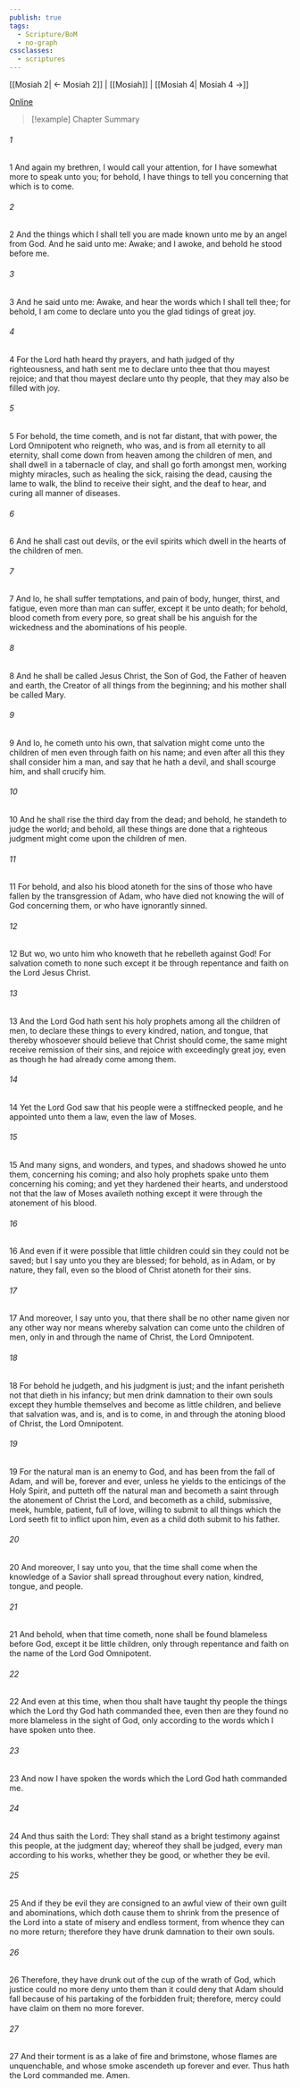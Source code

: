 ```yaml
---
publish: true
tags:
  - Scripture/BoM
  - no-graph
cssclasses:
  - scriptures
---
```

[[Mosiah 2| ← Mosiah 2]] | [[Mosiah]] | [[Mosiah 4| Mosiah 4 →]]

[Online](https://churchofjesuschrist.org/study/scriptures/bofm/mosiah/3?lang=eng)

>[!example] Chapter Summary
>
###### 1
1 And again my brethren, I would call your attention, for I have somewhat more to speak unto you; for behold, I have things to tell you concerning that which is to come.
###### 2
2 And the things which I shall tell you are made known unto me by an angel from God. And he said unto me: Awake; and I awoke, and behold he stood before me.
###### 3
3 And he said unto me: Awake, and hear the words which I shall tell thee; for behold, I am come to declare unto you the glad tidings of great joy.
###### 4
4 For the Lord hath heard thy prayers, and hath judged of thy righteousness, and hath sent me to declare unto thee that thou mayest rejoice; and that thou mayest declare unto thy people, that they may also be filled with joy.
###### 5
5 For behold, the time cometh, and is not far distant, that with power, the Lord Omnipotent who reigneth, who was, and is from all eternity to all eternity, shall come down from heaven among the children of men, and shall dwell in a tabernacle of clay, and shall go forth amongst men, working mighty miracles, such as healing the sick, raising the dead, causing the lame to walk, the blind to receive their sight, and the deaf to hear, and curing all manner of diseases.
###### 6
6 And he shall cast out devils, or the evil spirits which dwell in the hearts of the children of men.
###### 7
7 And lo, he shall suffer temptations, and pain of body, hunger, thirst, and fatigue, even more than man can suffer, except it be unto death; for behold, blood cometh from every pore, so great shall be his anguish for the wickedness and the abominations of his people.
###### 8
8 And he shall be called Jesus Christ, the Son of God, the Father of heaven and earth, the Creator of all things from the beginning; and his mother shall be called Mary.
###### 9
9 And lo, he cometh unto his own, that salvation might come unto the children of men even through faith on his name; and even after all this they shall consider him a man, and say that he hath a devil, and shall scourge him, and shall crucify him.
###### 10
10 And he shall rise the third day from the dead; and behold, he standeth to judge the world; and behold, all these things are done that a righteous judgment might come upon the children of men.
###### 11
11 For behold, and also his blood atoneth for the sins of those who have fallen by the transgression of Adam, who have died not knowing the will of God concerning them, or who have ignorantly sinned.
###### 12
12 But wo, wo unto him who knoweth that he rebelleth against God! For salvation cometh to none such except it be through repentance and faith on the Lord Jesus Christ.
###### 13
13 And the Lord God hath sent his holy prophets among all the children of men, to declare these things to every kindred, nation, and tongue, that thereby whosoever should believe that Christ should come, the same might receive remission of their sins, and rejoice with exceedingly great joy, even as though he had already come among them.
###### 14
14 Yet the Lord God saw that his people were a stiffnecked people, and he appointed unto them a law, even the law of Moses.
###### 15
15 And many signs, and wonders, and types, and shadows showed he unto them, concerning his coming; and also holy prophets spake unto them concerning his coming; and yet they hardened their hearts, and understood not that the law of Moses availeth nothing except it were through the atonement of his blood.
###### 16
16 And even if it were possible that little children could sin they could not be saved; but I say unto you they are blessed; for behold, as in Adam, or by nature, they fall, even so the blood of Christ atoneth for their sins.
###### 17
17 And moreover, I say unto you, that there shall be no other name given nor any other way nor means whereby salvation can come unto the children of men, only in and through the name of Christ, the Lord Omnipotent.
###### 18
18 For behold he judgeth, and his judgment is just; and the infant perisheth not that dieth in his infancy; but men drink damnation to their own souls except they humble themselves and become as little children, and believe that salvation was, and is, and is to come, in and through the atoning blood of Christ, the Lord Omnipotent.
###### 19
19 For the natural man is an enemy to God, and has been from the fall of Adam, and will be, forever and ever, unless he yields to the enticings of the Holy Spirit, and putteth off the natural man and becometh a saint through the atonement of Christ the Lord, and becometh as a child, submissive, meek, humble, patient, full of love, willing to submit to all things which the Lord seeth fit to inflict upon him, even as a child doth submit to his father.
###### 20
20 And moreover, I say unto you, that the time shall come when the knowledge of a Savior shall spread throughout every nation, kindred, tongue, and people.
###### 21
21 And behold, when that time cometh, none shall be found blameless before God, except it be little children, only through repentance and faith on the name of the Lord God Omnipotent.
###### 22
22 And even at this time, when thou shalt have taught thy people the things which the Lord thy God hath commanded thee, even then are they found no more blameless in the sight of God, only according to the words which I have spoken unto thee.
###### 23
23 And now I have spoken the words which the Lord God hath commanded me.
###### 24
24 And thus saith the Lord: They shall stand as a bright testimony against this people, at the judgment day; whereof they shall be judged, every man according to his works, whether they be good, or whether they be evil.
###### 25
25 And if they be evil they are consigned to an awful view of their own guilt and abominations, which doth cause them to shrink from the presence of the Lord into a state of misery and endless torment, from whence they can no more return; therefore they have drunk damnation to their own souls.
###### 26
26 Therefore, they have drunk out of the cup of the wrath of God, which justice could no more deny unto them than it could deny that Adam should fall because of his partaking of the forbidden fruit; therefore, mercy could have claim on them no more forever.
###### 27
27 And their torment is as a lake of fire and brimstone, whose flames are unquenchable, and whose smoke ascendeth up forever and ever. Thus hath the Lord commanded me. Amen.



